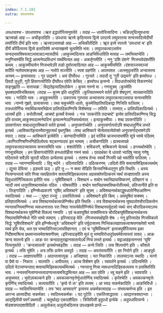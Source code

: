 ```yaml
---
index: 7.1.101
sutra: उपधायाश्च

---
```

_उपधायाश्च_ - उपधायाश्च ।ऋत इद्धातो॑रित्यनुवर्तते । तदाह  —  धातोरित्यादिना । चङिउरृ॑दित्युपधाया ऋत्त्वपक्षे आह  —  अचीकृतदिति । उपधाया ऋत्त्वे कृदित्यस्य द्वित्वे उरदत्त्वे लघुपरतया सन्वत्त्वादित्त्वेदीर्घो लघो॑रिति दीर्घं इति भावः । ऋत्त्वाऽभावपक्षे आह —  अचिकीर्तदिति । ॠत इत्त्वे रपरत्वे 'उपधायां च' इति दीर्घे कीर्दित्यस्य द्वित्वे हलादिशेषे अभ्यासह्रस्वे चुत्वमिति भावः । लघुपरकत्वाऽभावेन सन्वद्भावविषयत्वाऽभावान्नाऽभ्यासदीर्घः ।आकुस्मा॑दित्यत्र आङभिविधाविति मत्वाह  —  तमभिव्याप्येति । ननुणिचश्चे॑ति सिद्धे आत्मनेपदविधानं व्यर्थमित्यत आह - अकर्तृगामीति । ननु 'दशि दंशने' णिजभावेदंशती॑ति कथम् । आकुस्मीयत्वेन णिजभावेऽपि तङो दुर्वारत्वादित्यत आह  —  आकुस्मीयमिति ।दंशसञ्जस्वञ्जां शपी॑ति नलोपमाशङ्क्य आह —  नलोपे सञ्जीति । स्पश ग्रहणेति । अपस्पशत ।अत्स्मृदृत्वरे॑ति अभ्यासस्य अत्त्वम् —  इत्त्वापवादः । गूर उद्यमने । अयं दीर्घोपधः । गूरयते । तदादौ तु 'गुरी उद्यमने' इति ह्रस्वोपधः । दिवदौ तुधूरी, गूरी हिंसागत्यो॑रिति दीर्घोपध एवेति केचित् । ह्रस्वोपध इत्यन्ये । विदधातोरर्थभेदे विकरणभेदं सङ्गृह्णाति —  सत्ताया#ं विद्यतेइत्यादिश्लोकेन । कुस्म नाम्नो वा । गणसूत्रम् ।कुस्मे॑ति पृथक्पदमविभक्तिकम् ।तदाह  —  कुस्म इति धातुरिति ।कुत्सितस्मयने वर्तते॑ इति शेषपूरणं, व्याख्यानादिति भावः । णादिति भावः । अचुकुस्मतेति । उकारस्य गुरुतया अभ्यासस्य लघुपरकत्वाऽभावान्न सन्वत्त्वमिति भावः ।नाम्नो गृह्रते, प्रत्यासत्त्या । तथा चकुस्मेति धातोः, कुस्मेतिप्रातिपदिकाद्वा णिजिति फलितम् । तत्रधातोर्णिचः स्वार्थिकत्वमभिप्रेत्य प्रातिपदिकाण्णिचि विशेषमाह —  ततिति । तस्मात् = प्रातिपदिकादित्यर्थः । धात्वर्थे इति । करोतीत्यर्थे, आचष्टे इत्यर्थे वेत्यर्थः । नच 'तत्करोति तदाचष्टे' इत्येव प्रातिपदिकाण्णिच् सिद्ध इति वाच्यम्,आकुस्मादात्मनेपदिनः॑ इत्यात्मनेपदनियमार्थत्वात् । इत्याकुस्मीयाः । शब्द उपसर्गादिति । उपसर्गात्परः शब्दधातुराविष्कारे वर्तते इत्यर्थः । अनुपसर्गाच्चेति । अनुपसर्गात्परोऽपि शब्दधातुर्णिचं लभते इत्यर्थः ।आविष्कारे॑इत्यस्यैवानुवृत्त्यर्थं पृथगुक्तिः ।शब्द आविष्कारे चे॑त्येतावत्येवोक्ते अनुपसर्गाद्भाषणेऽपि स्यात् । तदाह —  आविष्कारे इत्येवेति । काण्यादीनामिति । इदं वार्तिकं भ्राजभासभाषे॑ति सूत्रे भाष्ये पठितम् ।काणिराणिश्रणिभणिहेठिलोपयः षट्काण्यादयः॑ इत भाष्यम् । अचीकणदिति । ह्यस्वत्वपक्षे लघुपरकत्वादभ्यासस्य सन्वत्त्वमिति भावः । शशपोरिति । शविकरणे, शब्विकरणे चेत्यर्थः । हन्त्यर्थाश्चेति । गणसूत्रमिदम् । हन हिंसागत्योरिति हनधातोर्हिंसा गमनं चार्थः । एतदर्थका ये धातवो भ्वादिषु नवसु गणेषु पठितास्ते सर्वेऽपि चुरादौ पठिताः प्रत्येतव्या इत्यर्थः । ततश्च तेभ्यः स्वार्थे णिजपि पक्षे भवतीति फलितम् । तदाह  —  नवगण्यामित्यादि । दिवु मर्दने । उदित्तवादिति । उदित्करणम् ।उदितो वे॑ति क्त्वायामिड्विकल्पार्थम् । द्यूत्वा देवित्वा । इडभावे ऊठ् । इटि तु  — न क्त्वा से॑डिति कित्तवनिषेधाद्गुण इति स्थितिः । अस्य नित्यण्यन्तत्वे सति णिचा व्यवहितत्वेन क्त्वयामिड्विकल्पस्य अप्रसक्तेरुदित्करमं व्यर्थं सज्ज्ञापयति अस्य दिवुधातोर्णिज्विकल्प इतीति भावः । घुषिर्विशब्दने । विशब्दनं = शब्देन स्वाभिप्रायाविष्करणं, प्रतिज्ञानं च । भ्वादौ त्वयं धातुरविशब्दनार्थकः पठितः । घोषयतीति । शब्देन स्वाभिप्रायमाविष्करोतीत्यर्थः, प्रतिजानीते इति वा । लिङ्गादिति । इण्निषेधप्रकरणे 'घुषिर् अविशब्दने' इति सूत्रम् । अविशब्दनार्थकाद्धुषधातोर्निष्ठआमिण्न स्यादित्यर्थः । यथा  — ॒घुष्टा रज्जुः॑ । प्रसारितेत्यर्थः । अविशब्दने इति किम्  । अवघुषितं वाक्यम् । प्रतिज्ञातमित्यर्थः । अत्र विशब्दनार्थकत्वान्नेण्निषेध इति स्थितिः । तत्र विशब्दनार्थकस्य घुषदातोश्चौरादिकत्वेन ण्यन्तत्वनियमाण्णिचा व्यवधानात्ततः परा निष्ठा नास्त्येवेतीण्निषेधे विशब्दनपर्युदासो व्यर्थः सन् चौरादिकस्याऽस्य विशब्दनार्थकस्य घुषेर्णिचो विकल्पं गमयति । एवं चअवघुषितं वाक्य॑मित्यत्र चौरदिकघुषेर्विशब्दनार्थकस्य निष्ठायामिण्निषेधो नेति भाष्ये स्पष्टम् । इरित्त्वादङ् वेति ।णिजभावपक्षे॑इति शेषः । ननु इरित्त्वादेव णिजविकल्पे सिद्धे 'घुषिरविशब्दने' इति इण्निषेधसूत्रे 'अविशब्दने' इति पर्युदासास्य णिज्विकल्पज्ञापकत्वाश्रयणक्लेशो भाष्ये व्यर्थ इति चेन्न, अत एव भाष्यादिरित्त्वाऽभावविज्ञानात् । एवं च 'घुषिर्विशब्दने' इत्यत्रघुषी॑रित्यस्य इका निर्देशमाश्रित्य प्रथमान्तत्वमेवाश्रयणीयम् ।इरित्त्वादङ्वे॑ति मूलं तु भाष्यविरोधादुपेक्ष्यमेवेत्यास्तां तावत् । आङः क्रन्द सातत्ये इति । आङः परः क्रन्ददातुराह्वानसातत्येऽर्थे णिचं लभते इत्यर्थः । यद्वाआह॑इत्यनन्तरं 'घुषि' रित्यनुवर्तते । 'क्रन्दसातत्ये' इत्यर्थन#इर्देशः । तदाह  —  अन्ये त्विति । लस शिल्पयोगे इति । कौशले इत्यर्थः । तसि भूषेति । अत्र तसिः प्रायेण अवपूर्वः । तदाह  —  अवतंसयतीति । ज्ञा नियोगे इति । आङ्पूर्वः । तदाह  —  आज्ञापयतीति । आदन्तत्वात्पुक् । अजिज्ञपत् । यत निकारेति । तालव्याऽन्तः स्थादिः । यत्नो वा प्रैषो वा - निकारः । यातयति । अयीयतत् । अञ्च विशेषण इति । व्यावर्तने इत्यर्थः । उदित्त्वमिति ।उदितो वेटत्यण्यन्तात् क्त्वायामिड्विकल्पार्थमित्यर्थः । ण्यन्तात्तु णिचा व्यवधानादिड्विकल्पस्य न प्रसक्तिरिति भावः । नन्वस्यनित्यण्यन्तत्वादण्यन्तत्वमसिद्धमित्यत आह —  अत एवेति । च्यु सहने इति । च्यावयति । अचुच्यवत् । भुवोऽवकल्कने इति । अवकल्कनवृत्तेर्भूधातोर्णिच् स्यादित्यर्थः । कृपेश्चेति । अवकल्कनवृत्तेः कृपेर्णिच् स्यादित्यर्थः । कल्पयतीति । 'कृपो रो लः' इति लत्वम् । आ स्वदः सकर्मकादिति । आङभिविधौ । तदाह  —  स्वदिमभिव्याप्येति । तत्र 'ष्वद आस्वादने' इत्यस्य अकर्मकत्वादाह  —  संभवत्कर्मभ्य इति । इत आरभ्य आस्वदीयाः सकर्मकाः । स्वदिस्त्वकर्मकः । पट पुटेति । एकतिंरशद्धातवः । आद्यास्त्रयष्टान्ताः । आद्यद्वितीयौ पवर्गं प्रथमादी । चतुर्थाद्या एकादशैदितः । त्रिसिपिसी इदुपधौ इत्येके । अदुपधावित्यन्ये । षोडशसप्तदशाविदितौ । अलुलोकत् अलुलोचदित्यत्र उपधाह्रस्वे प्राप्ते  — 